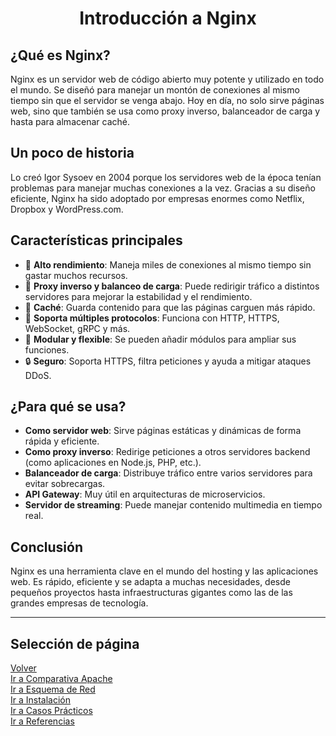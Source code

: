### <h1 align="center"> Introducción a Nginx </h1>

## ¿Qué es Nginx?

Nginx es un servidor web de código abierto muy potente y utilizado en todo el mundo. Se diseñó para manejar un montón de conexiones al mismo tiempo sin que el servidor se venga abajo. Hoy en día, no solo sirve páginas web, sino que también se usa como proxy inverso, balanceador de carga y hasta para almacenar caché.

## Un poco de historia

Lo creó Igor Sysoev en 2004 porque los servidores web de la época tenían problemas para manejar muchas conexiones a la vez. Gracias a su diseño eficiente, Nginx ha sido adoptado por empresas enormes como Netflix, Dropbox y WordPress.com.

## Características principales

- 🚀 **Alto rendimiento**: Maneja miles de conexiones al mismo tiempo sin gastar muchos recursos.
- 🔀 **Proxy inverso y balanceo de carga**: Puede redirigir tráfico a distintos servidores para mejorar la estabilidad y el rendimiento.
- 📂 **Caché**: Guarda contenido para que las páginas carguen más rápido.
- 🔗 **Soporta múltiples protocolos**: Funciona con HTTP, HTTPS, WebSocket, gRPC y más.
- 🔧 **Modular y flexible**: Se pueden añadir módulos para ampliar sus funciones.
- 🔒 **Seguro**: Soporta HTTPS, filtra peticiones y ayuda a mitigar ataques DDoS.

## ¿Para qué se usa?

- **Como servidor web**: Sirve páginas estáticas y dinámicas de forma rápida y eficiente.
- **Como proxy inverso**: Redirige peticiones a otros servidores backend (como aplicaciones en Node.js, PHP, etc.).
- **Balanceador de carga**: Distribuye tráfico entre varios servidores para evitar sobrecargas.
- **API Gateway**: Muy útil en arquitecturas de microservicios.
- **Servidor de streaming**: Puede manejar contenido multimedia en tiempo real.

## Conclusión

Nginx es una herramienta clave en el mundo del hosting y las aplicaciones web. Es rápido, eficiente y se adapta a muchas necesidades, desde pequeños proyectos hasta infraestructuras gigantes como las de las grandes empresas de tecnología.

---

## Selección de página 
[Volver](./README.md)  
[Ir a Comparativa Apache](./Comparativa.md)  
[Ir a Esquema de Red](./Esquema-red.md)  
[Ir a Instalación](./Instalacion.md)  
[Ir a Casos Prácticos](./Casos-practicos.md)  
[Ir a Referencias](./Referencias.md)  
